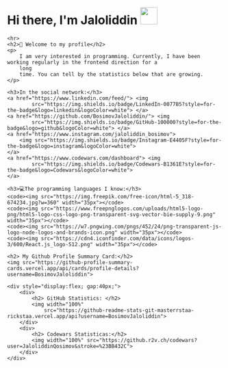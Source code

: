 <h1> Hi there, I'm Jaloliddin <img
            src="https://camo.githubusercontent.com/927c8a934a3b879b16d3e6984540995ee77a5ddb406f9f4424ca26cc3c6f1577/68747470733a2f2f6d656469612e74656e6f722e636f6d2f795753526d796d6275426b414141414d2f776176696e672d68692e676966"
            width="40px"> </h1>

    <hr>
    <h2>📢 Welcome to my profile</h2>
    <p>
        I am very interested in programming. Currently, I have been working regularly in the frontend direction for a
        long
        time. You can tell by the statistics below that are growing.
    </p>

    <h3>In the social network:</h3>
    <a href="https://www.linkedin.com/feed/"> <img
            src="https://img.shields.io/badge/LinkedIn-0077B5?style=for-the-badge&logo=linkedin&logoColor=white"> </a>
    <a href="https://github.com/BosimovJaloliddin/"> <img
            src="https://img.shields.io/badge/GitHub-100000?style=for-the-badge&logo=github&logoColor=white"> </a>
    <a href="https://www.instagram.com/jaloliddin_bosimov">
        <img src="https://img.shields.io/badge/Instagram-E4405F?style=for-the-badge&logo=instagram&logoColor=white">
    </a>
    <a href="https://www.codewars.com/dashboard"> <img
            src="https://img.shields.io/badge/Codewars-B1361E?style=for-the-badge&logo=Codewars&logoColor=white">
    </a>

    <h3>💻The programming languages I know:</h3>
    <code><img src="https://img.freepik.com/free-icon/html-5_318-674234.jpg?w=360" width="35px"></code>
    <code><img src="https://www.freepnglogos.com/uploads/html5-logo-png/html5-logo-css-logo-png-transparent-svg-vector-bie-supply-9.png" width="35px"></code>
    <code><img src="https://w7.pngwing.com/pngs/452/24/png-transparent-js-logo-node-logos-and-brands-icon.png" width="35px"></code>
    <code><img src="https://cdn4.iconfinder.com/data/icons/logos-3/600/React.js_logo-512.png" width="35px"></code>

    <h2> My Github Profile Summary Card:</h2>
    <img src="https://github-profile-summary-cards.vercel.app/api/cards/profile-details?username=BosimovJaloliddin">

    <div style="display:flex; gap:40px;">
        <div>
            <h2> GitHub Statistics: </h2>
            <img width="100%"
                src="https://github-readme-stats-git-masterrstaa-rickstaa.vercel.app/api?username=BosimovJaloliddin">
        </div>
        <div>
            <h2> Codewars Statisticas:</h2>
            <img width="100%" src="https://github.r2v.ch/codewars?user=JaloliddinQosimov&stroke=%23BB432C">
        </div>
    </div>
